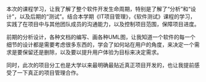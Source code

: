 本次的课程学习，让我了解了整个软件开发生命周期，特别是了解了“分析”和“设计”，以及后期的“测试”。结合本学期《IT项目管理》，《软件测试》课程的学习，实践了在项目中与其他团队成员的沟通能力，以及控制项目范围，保障项目进度。

前期的分析设计，各种文档的编写、画各种UML图，让我知道一个软件的每一个细节的设计都是需要考虑很多东西的，学会了如何站在用户的角度，来决定一个需求是要保留还是删除，以及要以提升用户体验为目标来决定需求。

同时，此次的项目分工也是大学以来最明确最贴近真正项目开发的，也让我提前感受了一下真正的项目管理合作。
